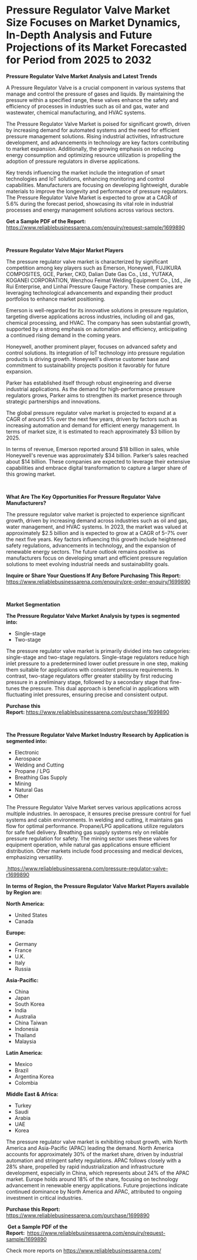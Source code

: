 <p><h1>Pressure Regulator Valve Market Size Focuses on Market Dynamics, In-Depth Analysis and Future Projections of its Market Forecasted for Period from 2025 to 2032</h1></p><p><strong>Pressure Regulator Valve Market Analysis and Latest Trends</strong></p>
<p><p>A Pressure Regulator Valve is a crucial component in various systems that manage and control the pressure of gases and liquids. By maintaining the pressure within a specified range, these valves enhance the safety and efficiency of processes in industries such as oil and gas, water and wastewater, chemical manufacturing, and HVAC systems.</p><p>The Pressure Regulator Valve Market is poised for significant growth, driven by increasing demand for automated systems and the need for efficient pressure management solutions. Rising industrial activities, infrastructure development, and advancements in technology are key factors contributing to market expansion. Additionally, the growing emphasis on reducing energy consumption and optimizing resource utilization is propelling the adoption of pressure regulators in diverse applications.</p><p>Key trends influencing the market include the integration of smart technologies and IoT solutions, enhancing monitoring and control capabilities. Manufacturers are focusing on developing lightweight, durable materials to improve the longevity and performance of pressure regulators. The Pressure Regulator Valve Market is expected to grow at a CAGR of 5.6% during the forecast period, showcasing its vital role in industrial processes and energy management solutions across various sectors.</p></p>
<p><strong>Get a Sample PDF of the Report:&nbsp;</strong> <a href="https://www.reliablebusinessarena.com/enquiry/request-sample/1699890?utm_campaign=1941&utm_medium=2&utm_source=Github&utm_content=ia&utm_term=09012025&utm_id=pressure-regulator-valve">https://www.reliablebusinessarena.com/enquiry/request-sample/1699890</a></p>
<p>&nbsp;</p>
<p><strong>Pressure Regulator Valve Major Market Players</strong></p>
<p><p>The pressure regulator valve market is characterized by significant competition among key players such as Emerson, Honeywell, FUJIKURA COMPOSITES, GCE, Parker, CKD, Dalian Date Gas Co., Ltd., YUTAKA, KOGANEI CORPORATION, Wenzhou Feimat Welding Equipment Co., Ltd., Jie Rui Enterprise, and Linhai Pressure Gauge Factory. These companies are leveraging technological advancements and expanding their product portfolios to enhance market positioning.</p><p>Emerson is well-regarded for its innovative solutions in pressure regulation, targeting diverse applications across industries, including oil and gas, chemical processing, and HVAC. The company has seen substantial growth, supported by a strong emphasis on automation and efficiency, anticipating a continued rising demand in the coming years.</p><p>Honeywell, another prominent player, focuses on advanced safety and control solutions. Its integration of IoT technology into pressure regulation products is driving growth. Honeywell's diverse customer base and commitment to sustainability projects position it favorably for future expansion.</p><p>Parker has established itself through robust engineering and diverse industrial applications. As the demand for high-performance pressure regulators grows, Parker aims to strengthen its market presence through strategic partnerships and innovations.</p><p>The global pressure regulator valve market is projected to expand at a CAGR of around 5% over the next few years, driven by factors such as increasing automation and demand for efficient energy management. In terms of market size, it is estimated to reach approximately $3 billion by 2025.</p><p>In terms of revenue, Emerson reported around $18 billion in sales, while Honeywell's revenue was approximately $34 billion. Parker’s sales reached about $14 billion. These companies are expected to leverage their extensive capabilities and embrace digital transformation to capture a larger share of this growing market.</p></p>
<p>&nbsp;</p>
<p><strong>What Are The Key Opportunities For Pressure Regulator Valve Manufacturers?</strong></p>
<p><p>The pressure regulator valve market is projected to experience significant growth, driven by increasing demand across industries such as oil and gas, water management, and HVAC systems. In 2023, the market was valued at approximately $2.5 billion and is expected to grow at a CAGR of 5–7% over the next five years. Key factors influencing this growth include heightened safety regulations, advancements in technology, and the expansion of renewable energy sectors. The future outlook remains positive as manufacturers focus on developing smart and efficient pressure regulation solutions to meet evolving industrial needs and sustainability goals.</p></p>
<p><strong>Inquire or Share Your Questions If Any Before Purchasing This Report:</strong> <a href="https://www.reliablebusinessarena.com/enquiry/pre-order-enquiry/1699890?utm_campaign=1941&utm_medium=2&utm_source=Github&utm_content=ia&utm_term=09012025&utm_id=pressure-regulator-valve">https://www.reliablebusinessarena.com/enquiry/pre-order-enquiry/1699890</a></p>
<p>&nbsp;</p>
<p><strong>Market Segmentation</strong></p>
<p><strong>The Pressure Regulator Valve Market Analysis by types is segmented into:</strong></p>
<p><ul><li>Single-stage</li><li>Two-stage</li></ul></p>
<p><p>The pressure regulator valve market is primarily divided into two categories: single-stage and two-stage regulators. Single-stage regulators reduce high inlet pressure to a predetermined lower outlet pressure in one step, making them suitable for applications with consistent pressure requirements. In contrast, two-stage regulators offer greater stability by first reducing pressure in a preliminary stage, followed by a secondary stage that fine-tunes the pressure. This dual approach is beneficial in applications with fluctuating inlet pressures, ensuring precise and consistent output.</p></p>
<p><strong>Purchase this Report:&nbsp;</strong><a href="https://www.reliablebusinessarena.com/purchase/1699890?utm_campaign=1941&utm_medium=2&utm_source=Github&utm_content=ia&utm_term=09012025&utm_id=pressure-regulator-valve">https://www.reliablebusinessarena.com/purchase/1699890</a></p>
<p>&nbsp;</p>
<p><strong>The Pressure Regulator Valve Market Industry Research by Application is segmented into:</strong></p>
<p><ul><li>Electronic</li><li>Aerospace</li><li>Welding and Cutting</li><li>Propane / LPG</li><li>Breathing Gas Supply</li><li>Mining</li><li>Natural Gas</li><li>Other</li></ul></p>
<p><p>The Pressure Regulator Valve Market serves various applications across multiple industries. In aerospace, it ensures precise pressure control for fuel systems and cabin environments. In welding and cutting, it maintains gas flow for optimal performance. Propane/LPG applications utilize regulators for safe fuel delivery. Breathing gas supply systems rely on reliable pressure regulation for safety. The mining sector uses these valves for equipment operation, while natural gas applications ensure efficient distribution. Other markets include food processing and medical devices, emphasizing versatility.</p></p>
<p><a href="https://www.reliablebusinessarena.com/pressure-regulator-valve-r1699890?utm_campaign=1941&utm_medium=2&utm_source=Github&utm_content=ia&utm_term=09012025&utm_id=pressure-regulator-valve">&nbsp;https://www.reliablebusinessarena.com/pressure-regulator-valve-r1699890</a></p>
<p><strong>In terms of Region, the Pressure Regulator Valve Market Players available by Region are:</strong></p>
<p>
    <p> <strong> North America: </strong>
        <ul>
            <li>United States</li>
            <li>Canada</li>
        </ul>
        </p> 
    <p> <strong> Europe: </strong>
        <ul>
            <li>Germany</li>
            <li>France</li>
            <li>U.K.</li>
            <li>Italy</li>
            <li>Russia</li>
        </ul>
        </p> 
    <p> <strong> Asia-Pacific: </strong>
        <ul>
            <li>China</li>
            <li>Japan</li>
            <li>South Korea</li>
            <li>India</li>
            <li>Australia</li>
            <li>China Taiwan</li>
            <li>Indonesia</li>
            <li>Thailand</li>
            <li>Malaysia</li>
        </ul>
        </p> 
    <p> <strong> Latin America: </strong>
        <ul>
            <li>Mexico</li>
            <li>Brazil</li>
            <li>Argentina Korea</li>
            <li>Colombia</li>
        </ul>
        </p> 
    <p> <strong> Middle East & Africa: </strong>
        <ul>
            <li>Turkey</li>
            <li>Saudi</li>
            <li>Arabia</li>
            <li>UAE</li>
            <li>Korea</li>
        </ul>
    </p>
    </p>
<p><p>The pressure regulator valve market is exhibiting robust growth, with North America and Asia-Pacific (APAC) leading the demand. North America accounts for approximately 30% of the market share, driven by industrial automation and stringent safety regulations. APAC follows closely with a 28% share, propelled by rapid industrialization and infrastructure development, especially in China, which represents about 24% of the APAC market. Europe holds around 18% of the share, focusing on technology advancement in renewable energy applications. Future projections indicate continued dominance by North America and APAC, attributed to ongoing investment in critical industries.</p></p>
<p><strong>Purchase this Report: </strong><a href="https://www.reliablebusinessarena.com/purchase/1699890?utm_campaign=1941&utm_medium=2&utm_source=Github&utm_content=ia&utm_term=09012025&utm_id=pressure-regulator-valve">https://www.reliablebusinessarena.com/purchase/1699890</a></p>
<p>&nbsp;<strong>Get a Sample PDF of the Report:&nbsp;&nbsp;</strong><a href="https://www.reliablebusinessarena.com/enquiry/request-sample/1699890?utm_campaign=1941&utm_medium=2&utm_source=Github&utm_content=ia&utm_term=09012025&utm_id=pressure-regulator-valve">https://www.reliablebusinessarena.com/enquiry/request-sample/1699890</a></p>
<p><strong></strong></p>
<p>Check more reports on <a href="https://www.reliablebusinessarena.com/?utm_campaign=1941&utm_medium=2&utm_source=Github&utm_content=ia&utm_term=09012025&utm_id=pressure-regulator-valve">https://www.reliablebusinessarena.com/</a></p>